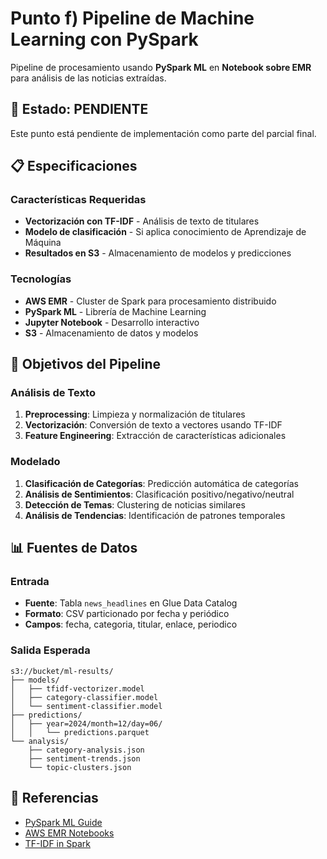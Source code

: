 # Punto f) Pipeline de Machine Learning con PySpark

Pipeline de procesamiento usando **PySpark ML** en **Notebook sobre EMR** para análisis de las noticias extraídas.

## 🚧 Estado: PENDIENTE

Este punto está pendiente de implementación como parte del parcial final.

## 📋 Especificaciones

### Características Requeridas

- **Vectorización con TF-IDF** - Análisis de texto de titulares
- **Modelo de clasificación** - Si aplica conocimiento de Aprendizaje de Máquina
- **Resultados en S3** - Almacenamiento de modelos y predicciones

### Tecnologías

- **AWS EMR** - Cluster de Spark para procesamiento distribuido
- **PySpark ML** - Librería de Machine Learning
- **Jupyter Notebook** - Desarrollo interactivo
- **S3** - Almacenamiento de datos y modelos

## 🎯 Objetivos del Pipeline

### Análisis de Texto

1. **Preprocessing**: Limpieza y normalización de titulares
2. **Vectorización**: Conversión de texto a vectores usando TF-IDF
3. **Feature Engineering**: Extracción de características adicionales

### Modelado

1. **Clasificación de Categorías**: Predicción automática de categorías
2. **Análisis de Sentimientos**: Clasificación positivo/negativo/neutral
3. **Detección de Temas**: Clustering de noticias similares
4. **Análisis de Tendencias**: Identificación de patrones temporales

## 📊 Fuentes de Datos

### Entrada

- **Fuente**: Tabla `news_headlines` en Glue Data Catalog
- **Formato**: CSV particionado por fecha y periódico
- **Campos**: fecha, categoria, titular, enlace, periodico

### Salida Esperada

```
s3://bucket/ml-results/
├── models/
│   ├── tfidf-vectorizer.model
│   ├── category-classifier.model
│   └── sentiment-classifier.model
├── predictions/
│   ├── year=2024/month=12/day=06/
│   │   └── predictions.parquet
└── analysis/
    ├── category-analysis.json
    ├── sentiment-trends.json
    └── topic-clusters.json
```

## 🔗 Referencias

- [PySpark ML Guide](https://spark.apache.org/docs/latest/ml-guide.html)
- [AWS EMR Notebooks](https://docs.aws.amazon.com/emr/latest/ManagementGuide/emr-managed-notebooks.html)
- [TF-IDF in Spark](https://spark.apache.org/docs/latest/ml-features.html#tf-idf)
